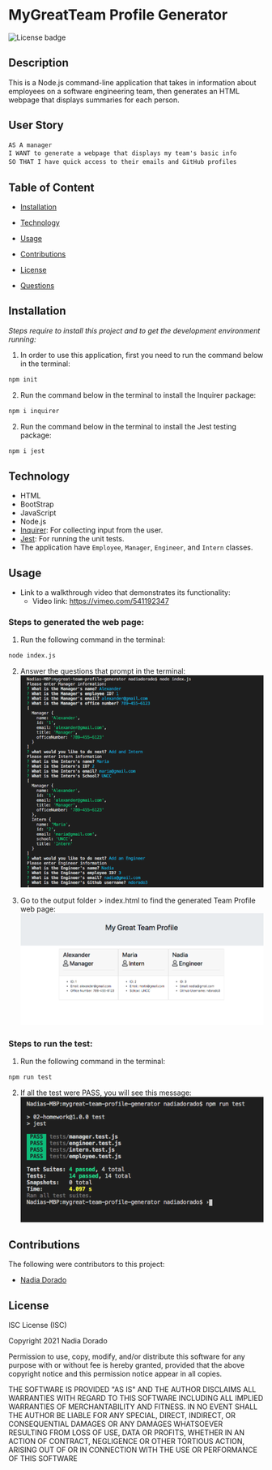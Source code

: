 # MyGreatTeam Profile Generator

![License badge](https://img.shields.io/badge/License-ISC-blue.svg)

## Description

This is a Node.js command-line application that takes in information about employees on a software engineering team, then generates an HTML webpage that displays summaries for each person.

## User Story

```md
AS A manager
I WANT to generate a webpage that displays my team's basic info
SO THAT I have quick access to their emails and GitHub profiles
```

## Table of Content

- [Installation](#installation)

- [Technology](#technology)

- [Usage](#usage)

- [Contributions](#contributions)

- [License](#license)

- [Questions](#questions)

## Installation

_Steps require to install this project and to get the development environment running:_

1. In order to use this application, first you need to run the command below in the terminal:

```bash
npm init
```

2. Run the command below in the terminal to install the Inquirer package:

```bash
npm i inquirer
```

2. Run the command below in the terminal to install the Jest testing package:

```bash
npm i jest
```

## Technology

- HTML
- BootStrap
- JavaScript
- Node.js
- [Inquirer](https://www.npmjs.com/package/inquirer): For collecting input from the user.
- [Jest](https://www.npmjs.com/package/jest): For running the unit tests.
- The application have `Employee`, `Manager`, `Engineer`, and `Intern` classes.

## Usage

- Link to a walkthrough video that demonstrates its functionality:
  - Video link: https://vimeo.com/541192347

### Steps to generated the web page:

1. Run the following command in the terminal:
```bash
node index.js
```
2. Answer the questions that prompt in the terminal:
   ![Questions in the Terminal](/Assets/img/questions.png)

3. Go to the output folder > index.html to find the generated Team Profile web page:
   ![Screenshot of the live generated web page](/Assets/img/html.png)

### Steps to run the test:
1. Run the following command in the terminal:
```bash
npm run test
```
2. If all the test were PASS, you will see this message:
   ![Test](/Assets/img/test.png)


## Contributions

The following were contributors to this project:

- [Nadia Dorado](https://github.com/ndorado3)

## License

ISC License (ISC)

Copyright 2021 Nadia Dorado

Permission to use, copy, modify, and/or distribute this software for any purpose with or without fee is hereby granted, provided that the above copyright notice and this permission notice appear in all copies.

THE SOFTWARE IS PROVIDED "AS IS" AND THE AUTHOR DISCLAIMS ALL WARRANTIES WITH REGARD TO THIS SOFTWARE INCLUDING ALL IMPLIED WARRANTIES OF MERCHANTABILITY AND FITNESS. IN NO EVENT SHALL THE AUTHOR BE LIABLE FOR ANY SPECIAL, DIRECT, INDIRECT, OR CONSEQUENTIAL DAMAGES OR ANY DAMAGES WHATSOEVER RESULTING FROM LOSS OF USE, DATA OR PROFITS, WHETHER IN AN ACTION OF CONTRACT, NEGLIGENCE OR OTHER TORTIOUS ACTION, ARISING OUT OF OR IN CONNECTION WITH THE USE OR PERFORMANCE OF THIS SOFTWARE

